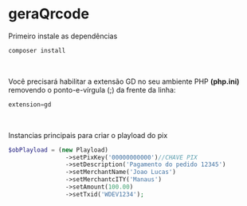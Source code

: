 # geraQrcode

Primeiro instale as dependências
```cmd
composer install
```

<br>

Você precisará habilitar a extensão GD no seu ambiente PHP <b>(php.ini)</b><br>
removendo o ponto-e-vírgula (;) da frente da linha:
```php
extension=gd
```

<br>

Instancias principais para criar o playload do pix
```php
$obPlayload = (new Playload)
                ->setPixKey('00000000000')//CHAVE PIX 
                ->setDescription('Pagamento do pedido 12345')
                ->setMerchantName('Joao Lucas')
                ->setMerchantcITY('Manaus')
                ->setAmount(100.00)
                ->setTxid('WDEV1234');
```

